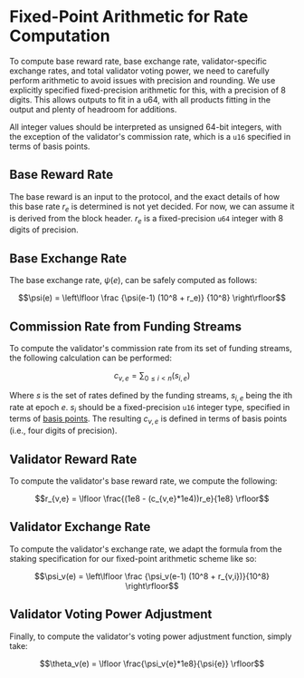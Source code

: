 # Fixed-Point Arithmetic for Rate Computation

To compute base reward rate, base exchange rate, validator-specific exchange
rates, and total validator voting power, we need to carefully perform
arithmetic to avoid issues with precision and rounding. We use explicitly
specified fixed-precision arithmetic for this, with a precision of 8 digits.
This allows outputs to fit in a u64, with all products fitting in the output
and plenty of headroom for additions.

All integer values should be interpreted as unsigned 64-bit integers, with the
exception of the validator's commission rate, which is a `u16` specified in
terms of basis points.

## Base Reward Rate

The base reward is an input to the protocol, and the exact details of how this
base rate $r_{e}$ is determined is not yet decided. For now, we can assume it is
derived from the block header. $r_{e}$ is a fixed-precision `u64` integer with
8 digits of precision.


## Base Exchange Rate

The base exchange rate, $\psi(e)$, can be safely computed as follows:

$$\psi(e) = \left\lfloor \frac {\psi(e-1) (10^8 + r_e)} {10^8} \right\rfloor$$

## Commission Rate from Funding Streams

To compute the validator's commission rate from its set of funding streams, the following calculation can be performed:

$$c_{v,e} = \sum_{0 \leq i < n} (s_{i,e})$$

Where $s$ is the set of rates defined by the funding streams, $s_{i,e}$ being
the ith rate at epoch $e$.  $s_i$ should be a fixed-precision `u16` integer
type, specified in terms of [basis
points](https://en.wikipedia.org/wiki/Basis_point). The resulting $c_{v,e}$ is
defined in terms of basis points (i.e., four digits of precision). 


## Validator Reward Rate

To compute the validator's base reward rate, we compute the following:

$$r_{v,e} = \lfloor \frac{(1e8 - (c_{v,e}*1e4))r_e}{1e8} \rfloor$$

## Validator Exchange Rate

To compute the validator's exchange rate, we adapt the formula from the staking
specification for our fixed-point arithmetic scheme like so:

$$\psi_v(e) = \left\lfloor \frac {\psi_v(e-1) (10^8 + r_{v,i})}{10^8} \right\rfloor$$

## Validator Voting Power Adjustment

Finally, to compute the validator's voting power adjustment function, simply take:

$$\theta_v(e) = \lfloor \frac{\psi_v{e}*1e8}{\psi{e}} \rfloor$$
